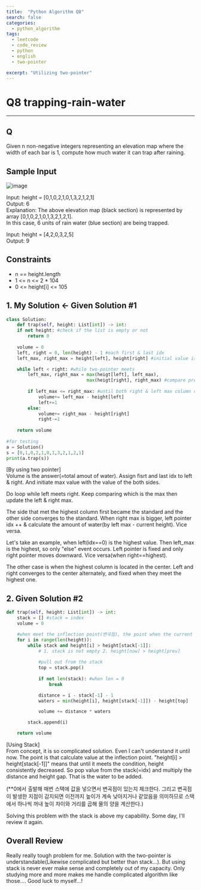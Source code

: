 ```yaml
---
title:  "Python Algorithm Q8"
search: false
categories: 
  - python_algorithm
tags:
  - leetcode
  - code_review
  - python
  - english
  - two-pointer

excerpt: "Utilizing two-pointer"
---
```


# Q8 trapping-rain-water
___

## Q
Given n non-negative integers representing an elevation map where the width of each bar is 1, compute how much water it can trap after raining.

## Sample Input

![image](https://user-images.githubusercontent.com/68508521/143684629-f036202e-9a3e-4502-a52d-ee7cc7c2b37d.png)


Input: height = [0,1,0,2,1,0,1,3,2,1,2,1]  
Output: 6  
Explanation: The above elevation map (black section) is represented by array [0,1,0,2,1,0,1,3,2,1,2,1].  
In this case, 6 units of rain water (blue section) are being trapped. 

Input: height = [4,2,0,3,2,5]  
Output: 9

## Constraints
- n == height.length
- 1 <= n <= 2 * 104
- 0 <= height[i] <= 105

## 1. My Solution <- Given Solution #1
```py
class Solution:
    def trap(self, height: List[int]) -> int:
    if not height: #check if the list is empty or not
        return 0
    
    volume = 0
    left, right = 0, len(height) - 1 #each first & last idx
    left_max, right_max = height[left], height[right] #initial value is both edge(right & left).

    while left < right: #while two-pointer meets
        left_max, right_max = max(heigt[left], left_max),
                              max(heigt[right], right_max) #compare previous value against current value
        
        if left_max <= right_max: #until both right & left max column converges to the highest column
            volume+= left_max - height[left]
            left+=1
        else:
            volume+= right_max - height[right]
            right-=1
        
    return volume
   
#for testing
a = Solution()
s = [0,1,0,2,1,0,1,3,2,1,2,1]
print(a.trap(s))
```

[By using two pointer]  
Volume is the answer(=total amout of water). Assign fisrt and last idx to left & right. And initiate max value with the value of the both sides.  

Do loop while left meets right. Keep comparing which is the max then update the left & right max.  

The side that met the highest column first became the standard and the other side converges to the standard. When right max is bigger, left pointer idx ++ & calculate the amount of water(by left max - current height). Vice versa.  

Let's take an example, when left(idx==0) is the highest value. Then left_max is the highest, so only "else" event occurs. Left pointer is fixed and only right pointer moves downward. Vice versa(when right==highest).

The other case is when the highest column is located in the center. Left and right converges to the center alternately, and fixed when they meet the highest one.


## 2. Given Solution #2
```py
def trap(self, height: List[int]) -> int:
    stack = [] #stack = index
    volume = 0

    #when meet the inflection point(변곡점), the point when the current height is higher than the previous one. 
    for i in range(len(height)):
        while stack and height[i] > height[stack[-1]]:
            # 1. stack is not empty 2. height[now] > height[prev]
            
            #pull out from the stack
            top = stack.pop()
            
            if not len(stack): #when len = 0
                break

            distance = i - stack[-1] - 1
            waters = min(height[i], height[stack[-1]]) - height[top]

            volume += distance * waters

        stack.append(i)

    return volume
```

[Using Stack]  
From concept, it is so complicated solution. Even I can't understand it until now. The point is that calculate value at the inflection point. "height[i] > height[stack[-1]]" means that until it meets the condition, height consistently decreased. So pop value from the stack(=idx) and multiply the distance and height gap. That is the water to be added.  

(**0에서 출발해 매번 스택에 값을 넣으면서 변곡점이 있는지 체크한다. 그리고 변곡점이 발생한 지점이 감지되면 이전까지 높이가 계속 낮아지거나 같았음을 의미하므로 스택에서 하나씩 꺼내 높이 차이와 거리를 곱해 물의 양을 계산한다.)  

Solving this problem with the stack is above my capability. Some day, I'll review it again.

## Overall Review

Really really tough problem for me. Solution with the two-pointer is understandable(Likewise complicated but better than stack...). But using stack is never ever make sense and completely out of my capacity. Only studying more and more makes me handle complicated algorithm like those.... Good luck to myself...!